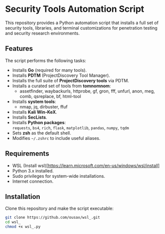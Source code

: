 # Security Tools Automation Script

This repository provides a Python automation script that installs a full set of security tools, libraries, and terminal customizations for penetration testing and security research environments.
## Features
The script performs the following tasks:
- Installs **Go** (required for many tools).
- Installs **PDTM** (ProjectDiscovery Tool Manager).
- Installs the full suite of **ProjectDiscovery tools** via PDTM.
- Installs a curated set of tools from **tomnomnom**:
  - assetfinder, waybackurls, httprobe, gf, gron, fff, unfurl, anon, meg, comb, qsreplace, bf, html-tool
- Installs **system tools**:  
  - nmap, jq, dirbuster, ffuf
- Installs **Kali Win-KeX**.
- Installs **SecLists**.
- Installs **Python packages**:  
  `requests`, `bs4`, `rich`, `flask`, `matplotlib`, `pandas`, `numpy`, `tqdm`
- Sets **zsh** as the default shell.
- Modifies `~/.zshrc` to include useful aliases.
## Requirements
- WSL (Install wsl)[https://learn.microsoft.com/en-us/windows/wsl/install]
- Python 3.x installed.
- Sudo privileges for system-wide installations.
- Internet connection.
## Installation
Clone this repository and make the script executable:
```bash
git clone https://github.com/ousax/wsl_.git
cd wsl_
chmod +x wsl_.py
